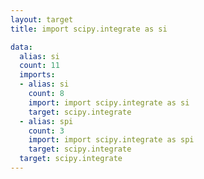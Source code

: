 ```yaml
---
layout: target
title: import scipy.integrate as si

data:
  alias: si
  count: 11
  imports:
  - alias: si
    count: 8
    import: import scipy.integrate as si
    target: scipy.integrate
  - alias: spi
    count: 3
    import: import scipy.integrate as spi
    target: scipy.integrate
  target: scipy.integrate
---
```

